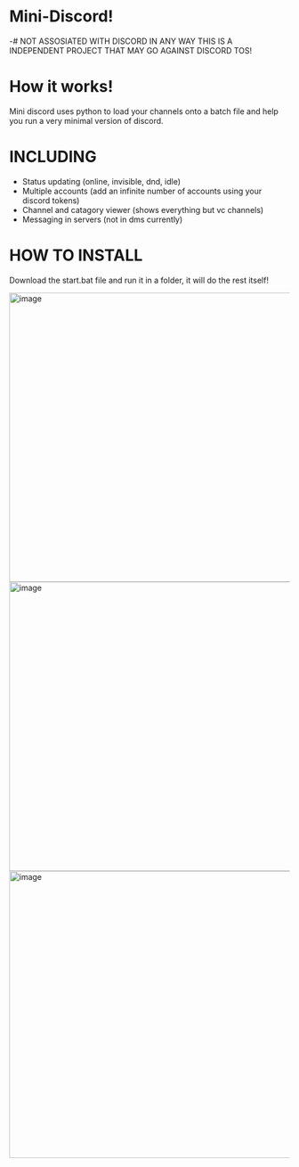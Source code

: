 # Mini-Discord!
-# NOT ASSOSIATED WITH DISCORD IN ANY WAY THIS IS A INDEPENDENT PROJECT THAT MAY GO AGAINST DISCORD TOS!

# How it works!
Mini discord uses python to load your channels 
onto a batch file and help you run a very
minimal version of discord.

# INCLUDING
- Status updating (online, invisible, dnd, idle)
- Multiple accounts (add an infinite number of accounts using your discord tokens)
- Channel and catagory viewer (shows everything but vc channels)
- Messaging in servers (not in dms currently)

# HOW TO INSTALL
Download the start.bat file and run it in a folder, 
it will do the rest itself!

<img width="988" height="519" alt="image" src="https://github.com/user-attachments/assets/26df7f71-db0e-45b9-81b4-959061bea38a" />
<img width="986" height="519" alt="image" src="https://github.com/user-attachments/assets/8b8d05d7-b604-4928-9e1d-f2474d254a8f" />
<img width="985" height="515" alt="image" src="https://github.com/user-attachments/assets/39e6c111-ee7e-4b14-a881-58d075ca6534" />
